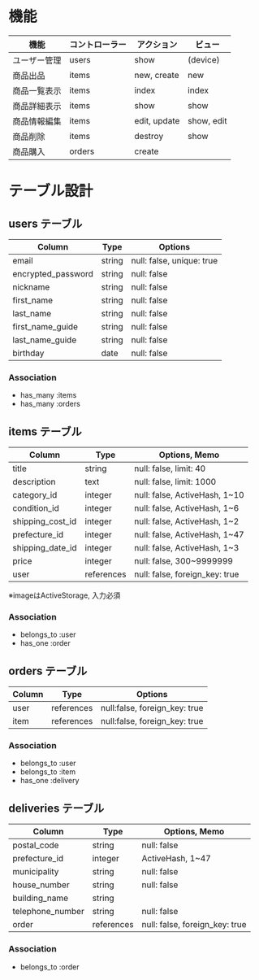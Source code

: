 # 機能

| 機能        | コントローラー | アクション    | ビュー     |
| ----------- | ------------- | ------------ | --------- |
| ユーザー管理 | users         | show         | (device)  |
| 商品出品     | items         | new, create  | new       |
| 商品一覧表示 | items         | index        | index     |
| 商品詳細表示 | items         | show         | show      |
| 商品情報編集 | items         | edit, update | show, edit |
| 商品削除     | items         | destroy      | show       |
| 商品購入     | orders        | create       |            |

# テーブル設計

## users テーブル

| Column             | Type   | Options                   |
| ------------------ | ------ | ------------------------- |
| email              | string | null: false, unique: true |
| encrypted_password | string | null: false               |
| nickname           | string | null: false               |
| first_name         | string | null: false               |
| last_name          | string | null: false               |
| first_name_guide   | string | null: false               |
| last_name_guide    | string | null: false               |
| birthday           | date   | null: false               |

### Association

- has_many :items
- has_many :orders


## items テーブル

| Column           | Type       | Options, Memo                  |
| ---------------- | ---------- | ------------------------------ |
| title            | string     | null: false, limit: 40         |
| description      | text       | null: false, limit: 1000       |
| category_id      | integer    | null: false, ActiveHash, 1~10  |
| condition_id     | integer    | null: false, ActiveHash, 1~6   |
| shipping_cost_id | integer    | null: false, ActiveHash, 1~2   |
| prefecture_id    | integer    | null: false, ActiveHash, 1~47  |
| shipping_date_id | integer    | null: false, ActiveHash, 1~3   |
| price            | integer    | null: false, 300~9999999       |
| user             | references | null: false, foreign_key: true |
※imageはActiveStorage, 入力必須


### Association

- belongs_to :user
- has_one :order

## orders テーブル

| Column | Type       | Options                       |
| ------ | ---------- | ----------------------------- |
| user   | references | null:false, foreign_key: true |
| item   | references | null:false, foreign_key: true |

### Association

- belongs_to :user
- belongs_to :item
- has_one :delivery

## deliveries テーブル

| Column           | Type       | Options, Memo                  |
| ---------------- | ---------- | ------------------------------ |
| postal_code      | string     | null: false                    |
| prefecture_id    | integer    | ActiveHash, 1~47               |
| municipality     | string     | null: false                    |
| house_number     | string     | null: false                    |
| building_name    | string     |                                |
| telephone_number | string     | null: false                    |
| order            | references | null: false, foreign_key: true |

### Association

- belongs_to :order



